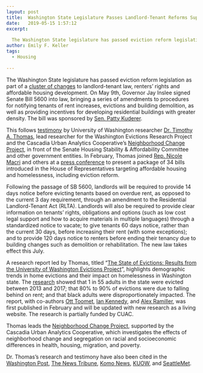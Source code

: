 ```yaml
---
layout: post
title:  Washington State Legislature Passes Landlord-Tenant Reforms Supported by CUAC Research
date:   2019-05-15 1:57:12
excerpt:
  
  The Washington State legislature has passed eviction reform legislation as part of a series of amendments to landlord-tenant law, renters’ rights and affordable housing development.
author: Emily F. Keller
tags:
  - Housing
  
---
```


The Washington State legislature has passed eviction reform legislation as part of a [cluster of changes](https://seattle.curbed.com/2019/5/13/18525573/landlord-tenant-law-washington-updates) to landlord-tenant law, renters’ rights and affordable housing development. On May 9th, Governor Jay Inslee signed Senate Bill 5600 into law, bringing a series of amendments to procedures for notifying tenants of rent increases, evictions and building demolition, as well as providing incentives for developing residential buildings with greater density. The bill was sponsored by [Sen. Patty Kuderer](http://sdc.wastateleg.org/kuderer/2019/05/09/governor-signs-bill-extending-notice-for-eviction-expanding-tenant-protections/).

This follows [testimony](https://www.tvw.org/watch/?eventID=2019011088) by University of Washington researcher [Dr. Timothy A. Thomas](https://timathomas.github.io/), lead researcher for the Washington Evictions Research Project and the Cascadia Urban Analytics Cooperative’s [Neighborhood Change Project](https://www.cascadiadata.org/projects/neighborhood-change-project), in front of the Senate Housing Stability & Affordability Committee and other government entities. In February, Thomas joined [Rep. Nicole Macri](https://housedemocrats.wa.gov/macri/) and others at a [press conference](https://washingtonstatewire.com/house-democrats-affordable-housing-package/) to present a package of 34 bills introduced in the House of Representatives targeting affordable housing and homelessness, including eviction reform.

Following the passage of SB 5600, landlords will be required to provide 14 days notice before evicting tenants based on overdue rent, as opposed to the current 3 day requirement, through an amendment to the Residential Landlord-Tenant Act (RLTA). Landlords will also be required to provide clear information on tenants’ rights, obligations and options (such as low cost legal support and how to acquire materials in multiple languages) through a standardized notice to vacate; to give tenants 60 days notice, rather than the current 30 days, before increasing their rent (with some exceptions); and to provide 120 days notice to renters before ending their tenancy due to building changes such as demolition or rehabilitation. The new law takes effect this July.

A research report led by Thomas, titled “[The State of Evictions: Results from the University of Washington Evictions Project](https://evictions.study/)”, highlights demographic trends in home evictions and their impact on homelessness in Washington state. The [research](https://escience.washington.edu/evictions-project-impacts-new-state-legislation/) showed that 1 in 55 adults in the state were evicted between 2013 and 2017; that 80% to 90% of evictions were due to falling behind on rent; and that black adults were disproportionately impacted. The report, with co-authors [Ott Toomet](https://ischool.uw.edu/people/faculty/profile/otoomet), [Ian Kennedy](https://soc.washington.edu/people/ian-kennedy), and [Alex Ramiller](https://geography.washington.edu/people/alexander-ramiller), was first published in February and will be updated with new research as a living website. The research is partially funded by CUAC.

Thomas leads the [Neighborhood Change Project](https://www.cascadiadata.org/projects/neighborhood-change-project), supported by the Cascadia Urban Analytics Cooperative, which investigates the effects of neighborhood change and segregation on racial and socioeconomic differences in health, housing, migration, and poverty.

Dr. Thomas’s research and testimony have also been cited in the [Washington Post](https://www.washingtonpost.com/local/trafficandcommuting/amazon-in-seattle-economic-godsend-or-self-centered-behemoth/2019/04/08/7d29999a-4ce3-11e9-93d0-64dbcf38ba41_story.html?noredirect=on&utm_term=.b3f0a2bc017e), [The News Tribune](https://www.thenewstribune.com/news/local/article224780415.html), [Komo News](https://komonews.com/news/local/washington-homelessness-result-of-evictions-rent-spikes-uw-study-finds), [KUOW](https://www.kuow.org/stories/one-in-11-black-residents-were-evicted-from-the-seattle-area-since-2004-uw-researchers-say), and [SeattleMet](https://www.seattlemet.com/articles/2019/2/12/new-study-shows-the-racial-impact-of-washington-s-housing-crisis).